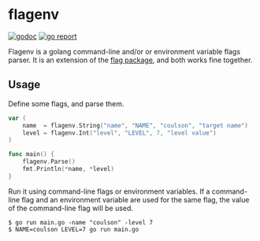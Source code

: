 # flagenv

[![godoc](https://godoc.org/github.com/kahlys/flagenv?status.svg)](https://godoc.org/github.com/kahlys/flagenv)
[![go report](https://goreportcard.com/badge/github.com/kahlys/flagenv)](https://goreportcard.com/report/github.com/kahlys/flagenv)

Flagenv is a golang command-line and/or or environment variable flags parser. It is an extension of the [flag package](https://golang.org/pkg/flag/), and both works fine together.

## Usage

Define some flags, and parse them.

```go
var (
	name  = flagenv.String("name", "NAME", "coulson", "target name")
	level = flagenv.Int("level", "LEVEL", 7, "level value")
)

func main() {
	flagenv.Parse()
	fmt.Println(*name, *level)
}
```

Run it using command-line flags or environment variables. If a command-line flag and an environment variable are used for the same flag, the value of the command-line flag will be used.

```none
$ go run main.go -name "coulson" -level 7
$ NAME=coulson LEVEL=7 go run main.go
```
